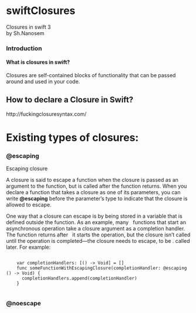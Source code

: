 # swiftClosures
Closures in swift 3 <br>
by Sh.Nanosem

<h3><b> Introduction </b></h3>

<h4> What is closures in swift? </h4>

  Closures are self-contained blocks of functionality that can be passed around and used in your code.

<h2><b> How to declare a Closure in Swift? </b></h2>
http://fuckingclosuresyntax.com/

<h1><b> Existing types of closures: </b></h1>

<div>
  <h3> @escaping </h3>
  Escaping closure

  A closure is said to escape a function when the closure is passed as an argument to the function, but is called after the     function returns. When you declare a function that takes a closure as one of its parameters, you can write <b>@escaping</b>   before   the parameter’s type to indicate that the closure is allowed to escape.

  One way that a closure can escape is by being stored in a variable that is defined outside the function. As an example, many   functions that start an asynchronous operation take a closure argument as a completion handler. The function returns after     it starts the operation, but the closure isn’t called until the operation is completed—the closure needs to escape, to be .   called later. For example:

  <code lang="swift">
    var completionHandlers: [() -> Void] = []
    func someFunctionWithEscapingClosure(completionHandler: @escaping () -> Void) {
      completionHandlers.append(completionHandler)
    }
  </code>
  
  
  <h3> @noescape <h3>
</div>

